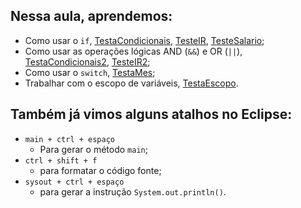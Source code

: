 ## Nessa aula, aprendemos:

- Como usar o `if`, [TestaCondicionais](https://github.com/nogran/java_alura/blob/main/06.Praticando_condicionais/TesteCondicionais.java), [TesteIR](https://github.com/nogran/java_alura/blob/main/06.Praticando_condicionais/TesteIR.java), [TesteSalario](https://github.com/nogran/java_alura/blob/main/06.Praticando_condicionais/TesteSalario.java);
- Como usar as operações lógicas AND (`&&`) e OR (`||`), [TestaCondicionais2](https://github.com/nogran/java_alura/blob/main/06.Praticando_condicionais/TesteCondicionais2.java), [TesteIR2](https://github.com/nogran/java_alura/blob/main/06.Praticando_condicionais/TesteIR2.java);
- Como usar o `switch`, [TestaMes](https://github.com/nogran/java_alura/blob/main/06.Praticando_condicionais/TestaMes.java);
- Trabalhar com o escopo de variáveis, [TestaEscopo](https://github.com/nogran/java_alura/blob/main/06.Praticando_condicionais/TestaEscopo.java).

## Também já vimos alguns atalhos no Eclipse:

- `main + ctrl + espaço`
	- Para gerar o método `main`;
- `ctrl + shift + f`
	- para formatar o código fonte;
- `sysout + ctrl + espaço`
	- para gerar a instrução `System.out.println()`.

